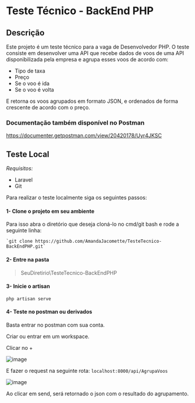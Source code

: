 # Teste Técnico - BackEnd PHP
## Descrição
Este projeto é um teste técnico para a vaga de Desenvolvedor PHP. O teste consiste em desenvolver uma API que recebe dados de voos de uma API disponibilizada pela empresa e agrupa esses voos de acordo com:
 - Tipo de taxa
 - Preço
 - Se o voo é ida
 - Se o voo é volta
 
E retorna os voos agrupados em formato JSON, e ordenados de forma crescente de acordo com o preço.


### Documentação também disponível no Postman
  https://documenter.getpostman.com/view/20420178/Uyr4JKSC

## Teste Local
*Requisitos:*
- Laravel
- Git

Para realizar o teste localmente siga os seguintes passos:
#### 1- Clone o projeto em seu ambiente
  Para isso abra o diretório que deseja cloná-lo no cmd/git bash e rode a seguinte linha:
  
    `git clone https://github.com/AmandaJacomette/TesteTecnico-BackEndPHP.git`
  
#### 2- Entre na pasta
  >SeuDiretirio\TesteTecnico-BackEndPHP

#### 3- Inicie o artisan

  `php artisan serve`

#### 4- Teste no postman ou derivados
  Basta entrar no postman com sua conta.
  
  Criar ou entrar em um workspace.
  
  Clicar no +
  
  ![image](https://user-images.githubusercontent.com/56279759/163081713-62e1705b-59e4-4938-a83d-b4386849ca65.png)
  
  E fazer o request na seguinte rota:
    `localhost:8000/api/AgrupaVoos`

   ![image](https://user-images.githubusercontent.com/56279759/163081943-84f0f7fd-504a-452c-8eb2-10c19770480b.png)
   
   
   Ao clicar em send, será retornado o json com o resultado do agrupamento.

